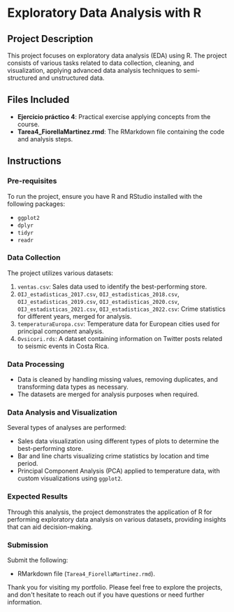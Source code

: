 # Exploratory Data Analysis with R

## Project Description
This project focuses on exploratory data analysis (EDA) using R. The project consists of various tasks related to data collection, cleaning, and visualization, applying advanced data analysis techniques to semi-structured and unstructured data.

## Files Included
- **Ejercicio práctico 4**: Practical exercise applying concepts from the course.
- **Tarea4_FiorellaMartinez.rmd**: The RMarkdown file containing the code and analysis steps.

## Instructions

### Pre-requisites
To run the project, ensure you have R and RStudio installed with the following packages:
- `ggplot2`
- `dplyr`
- `tidyr`
- `readr`

### Data Collection
The project utilizes various datasets:
1. `ventas.csv`: Sales data used to identify the best-performing store.
2. `OIJ_estadisticas_2017.csv`, `OIJ_estadisticas_2018.csv`, `OIJ_estadisticas_2019.csv`, `OIJ_estadisticas_2020.csv`, `OIJ_estadisticas_2021.csv`, `OIJ_estadisticas_2022.csv`: Crime statistics for different years, merged for analysis.
3. `temperaturaEuropa.csv`: Temperature data for European cities used for principal component analysis.
4. `Ovsicori.rds`: A dataset containing information on Twitter posts related to seismic events in Costa Rica.

### Data Processing
- Data is cleaned by handling missing values, removing duplicates, and transforming data types as necessary.
- The datasets are merged for analysis purposes when required.

### Data Analysis and Visualization
Several types of analyses are performed:
- Sales data visualization using different types of plots to determine the best-performing store.
- Bar and line charts visualizing crime statistics by location and time period.
- Principal Component Analysis (PCA) applied to temperature data, with custom visualizations using `ggplot2`.

### Expected Results
Through this analysis, the project demonstrates the application of R for performing exploratory data analysis on various datasets, providing insights that can aid decision-making.

### Submission
Submit the following:
- RMarkdown file (`Tarea4_FiorellaMartinez.rmd`).

Thank you for visiting my portfolio. Please feel free to explore the projects, and don't hesitate to reach out if you have questions or need further information.
